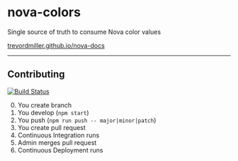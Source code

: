 # nova-colors

Single source of truth to consume Nova color values

[trevordmiller.github.io/nova-docs](https://trevordmiller.github.io/nova-docs)

---

## Contributing

[![Build Status](https://travis-ci.org/trevordmiller/nova-colors.svg?branch=master)](https://travis-ci.org/trevordmiller/nova-colors)

0. You create branch
0. You develop (`npm start`)
0. You push (`npm run push -- major|minor|patch`)
0. You create pull request
  0. Continuous Integration runs
  0. Admin merges pull request
  0. Continuous Deployment runs
